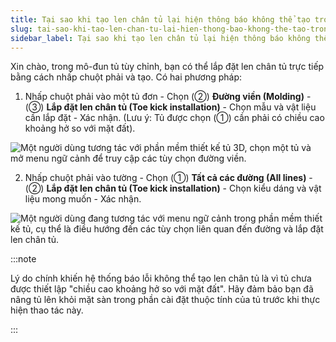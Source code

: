 ```yaml
---
title: Tại sao khi tạo len chân tủ lại hiện thông báo không thể tạo trong điều kiện này?
slug: tai-sao-khi-tao-len-chan-tu-lai-hien-thong-bao-khong-the-tao-trong-dieu-kien-nay
sidebar_label: Tại sao khi tạo len chân tủ lại hiện thông báo không thể tạo trong điều kiện này?
---
```


Xin chào, trong mô-đun tủ tùy chỉnh, bạn có thể lắp đặt len chân tủ trực tiếp bằng cách nhấp chuột phải và tạo. Có hai phương pháp:

1. Nhấp chuột phải vào một tủ đơn - Chọn (②) **Đường viền (Molding)** - (③) **Lắp đặt len chân tủ (Toe kick installation)** - Chọn mẫu và vật liệu cần lắp đặt - Xác nhận. (Lưu ý: Tủ được chọn (①) cần phải có chiều cao khoảng hở so với mặt đất).

![Một người dùng tương tác với phần mềm thiết kế tủ 3D, chọn một tủ và mở menu ngữ cảnh để truy cập các tùy chọn đường viền.](https://storage.googleapis.com/jegavn_kb/images/a397f3f1-e78f-4fb1-b368-bcffffa7f29d.png)

2. Nhấp chuột phải vào tường - Chọn (①) **Tất cả các đường (All lines)** - (②) **Lắp đặt len chân tủ (Toe kick installation)** - Chọn kiểu dáng và vật liệu mong muốn - Xác nhận.

![Một người dùng đang tương tác với menu ngữ cảnh trong phần mềm thiết kế tủ, cụ thể là điều hướng đến các tùy chọn liên quan đến đường và lắp đặt len chân tủ.](https://storage.googleapis.com/jegavn_kb/images/107fc4bf-8f0b-4bc3-9843-e6a0755cec68.png)

:::note

Lý do chính khiến hệ thống báo lỗi không thể tạo len chân tủ là vì tủ chưa được thiết lập "chiều cao khoảng hở so với mặt đất". Hãy đảm bảo bạn đã nâng tủ lên khỏi mặt sàn trong phần cài đặt thuộc tính của tủ trước khi thực hiện thao tác này.

:::